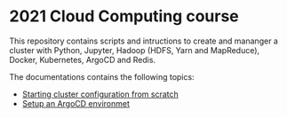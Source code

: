 # 2021 Cloud Computing course

This repository contains scripts and intructions to create and mananger
a cluster with Python, Jupyter, Hadoop (HDFS, Yarn and MapReduce),
Docker, Kubernetes, ArgoCD and Redis.

The documentations contains the following topics:

- [Starting cluster configuration from scratch](./ansible/README.md)
- [Setup an ArgoCD environmet](./argocd/README.md)

